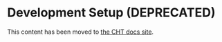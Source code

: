 # Development Setup (DEPRECATED)

This content has been moved to [the CHT docs site](https://docs.communityhealthtoolkit.org/community/contributing/code/core/dev-environment/). 

